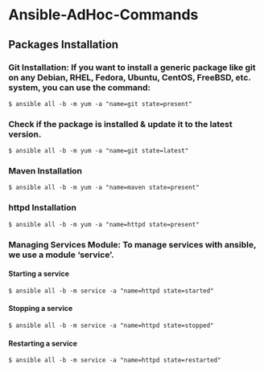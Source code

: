 # Ansible-AdHoc-Commands

## Packages Installation

### Git Installation: If you want to install a generic package like git on any Debian, RHEL, Fedora, Ubuntu, CentOS, FreeBSD, etc. system, you can use the command:
```
$ ansible all -b -m yum -a "name=git state=present"
```
### Check if the package is installed & update it to the latest version.
```
$ ansible all -b -m yum -a "name=git state=latest"
```
### Maven Installation
```
$ ansible all -b -m yum -a "name=maven state=present"
```
### httpd Installation
```
$ ansible all -b -m yum -a "name=httpd state=present"
```
### Managing Services Module: To manage services with ansible, we use a module ‘service’.

#### Starting a service
```
$ ansible all -b -m service -a "name=httpd state=started"
```
#### Stopping a service
```
$ ansible all -b -m service -a "name=httpd state=stopped"
```
#### Restarting a service
```
$ ansible all -b -m service -a "name=httpd state=restarted"
```

